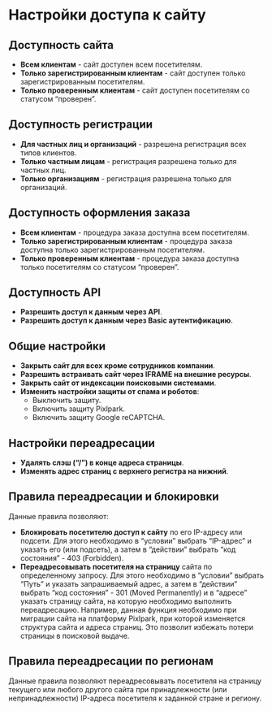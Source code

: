 # Настройки доступа к сайту

## Доступность сайта
* **Всем клиентам** - сайт доступен всем посетителям.
* **Только зарегистрированным клиентам** - сайт доступен только зарегистрированным посетителям.
* **Только проверенным клиентам** - сайт доступен посетителям со статусом “проверен”.

## Доступность регистрации
* **Для частных лиц и организаций** - разрешена регистрация всех типов клиентов.
* **Только частным лицам** - регистрация разрешена только для частных лиц.
* **Только организациям** - регистрация разрешена только для организаций.

## Доступность оформления заказа
* **Всем клиентам** - процедура заказа доступна всем посетителям.
* **Только зарегистрированным клиентам** - процедура заказа доступна только зарегистрированным посетителям.
* **Только проверенным клиентам** - процедура заказа доступна только посетителям со статусом “проверен”.

## Доступность API
* **Разрешить доступ к данным через API**.
* **Разрешить доступ к данным через Basic аутентификацию**.

## Общие настройки
* **Закрыть сайт для всех кроме сотрудников компании**.
* **Разрешить встраивать сайт через IFRAME на внешние ресурсы**.
* **Закрыть сайт от индексации поисковыми системами**.
* **Изменить настройки защиты от спама и роботов**:
    + Выключить защиту.
    + Включить защиту Pixlpark.
    + Включить защиту Google reCAPTCHA.

## Настройки переадресации
* **Удалять слэш (“/”) в конце адреса страницы**.
* **Изменять адрес страниц с верхнего регистра на нижний**.

## Правила переадресации и блокировки
Данные правила позволяют:
* **Блокировать посетителю доступ к сайту** по его IP-адресу или подсети. Для этого необходимо в “условии” выбрать “IP-адрес” и указать его (или подсеть), а затем в “действии” выбрать “код состояния” - 403 (Forbidden).
* **Переадресовывать посетителя на страницу** сайта по определенному запросу. Для этого необходимо в “условии” выбрать “Путь” и указать запрашиваемый адрес, а затем в “действии” выбрать “код состояния” - 301 (Moved Permanently) и в “адресе” указать страницу сайта, на которую необходимо выполнить переадресацию.
Например, данная функция необходимо при миграции сайта на платформу Pixlpark, при которой изменяется структура сайта и адреса страниц. Это позволит избежать потери страницы в поисковой выдаче.

## Правила переадресации по регионам
Данные правила позволяют переадресовывать посетителя на страницу текущего или любого другого сайта при принадлежности (или непринадлежности) IP-адреса посетителя к заданной стране и региону.